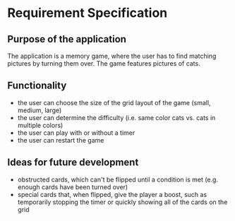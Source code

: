 # Requirement Specification

## Purpose of the application

The application is a memory game, where the user has to find matching pictures by turning them over. The game features pictures of cats.
 

## Functionality

- the user can choose the size of the grid layout of the game (small, medium, large)
- the user can determine the difficulty (i.e. same color cats vs. cats in multiple colors)
- the user can play with or without a timer
- the user can restart the game

## Ideas for future development
- obstructed cards, which can't be flipped until a condition is met (e.g. enough cards have been turned over)
- special cards that, when flipped, give the player a boost, such as temporarily stopping the timer or quickly showing all of the cards on the grid
